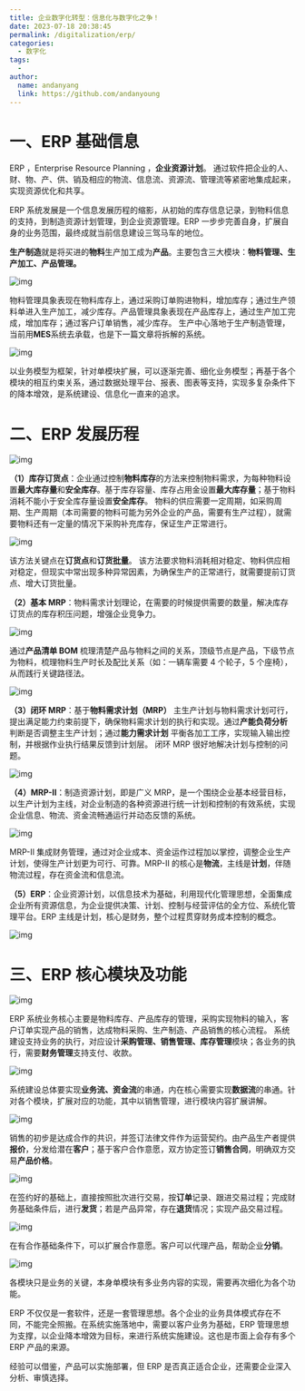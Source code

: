 ```yaml
---
title: 企业数字化转型：信息化与数字化之争！
date: 2023-07-18 20:38:45
permalink: /digitalization/erp/
categories:
  - 数字化
tags:
  -
author:
  name: andanyang
  link: https://github.com/andanyoung
---
```


# **一、ERP 基础信息**

ERP ，Enterprise Resource Planning ，**企业资源计划**。
通过软件把企业的人、财、物、产、供、销及相应的物流、信息流、资源流、管理流等紧密地集成起来，实现资源优化和共享。

ERP 系统发展是一个信息发展历程的缩影，从初始的库存信息记录，到物料信息的支持，到制造资源计划管理，到企业资源管理。ERP 一步步完善自身，扩展自身的业务范围，最终成就当前信息建设三驾马车的地位。

**生产制造**就是将买进的**物料**生产加工成为**产品**。主要包含三大模块：**物料管理、生产加工、产品管理。**

![img](../.vuepress/public/digitization/v2-00c6f55c426497578940bef1717290f4_b.jpg)

物料管理具象表现在物料库存上，通过采购订单购进物料，增加库存；通过生产领料单进入生产加工，减少库存。产品管理具象表现在产品库存上，通过生产加工完成，增加库存；通过客户订单销售，减少库存。
生产中心落地于生产制造管理，当前用**MES**系统去承载，也是下一篇文章将拆解的系统。

![img](../.vuepress/public/digitization/v2-1ad3da947929e5d2496a4de9cab01d09_b.jpg)

以业务模型为框架，针对单模块扩展，可以逐渐完善、细化业务模型；再基于各个模块的相互约束关系，通过数据处理平台、报表、图表等支持，实现多复杂条件下的降本增效，是系统建设、信息化一直来的追求。

# **二、ERP 发展历程**

![img](../.vuepress/public/digitization/v2-cb6333dc1e7f95849c7ca5702f26444d_b.jpg)

**（1）库存订货点**：企业通过控制**物料库存**的方法来控制物料需求，为每种物料设置**最大库存量**和**安全库存**。基于库存容量、库存占用金设置**最大库存量**；基于物料消耗不能小于安全库存量设置**安全库存**。
物料的供应需要一定周期，如采购周期、生产周期（本司需要的物料可能为另外企业的产品，需要有生产过程），就需要物料还有一定量的情况下采购补充库存，保证生产正常进行。

![img](../.vuepress/public/digitization/v2-f1fcf1f6818e55b144030e58b95e2825_b.jpg)

该方法关键点在**订货点**和**订货批量**。
该方法要求物料消耗相对稳定、物料供应相对稳定，但现实中常出现多种异常因素，为确保生产的正常进行，就需要提前订货点、增大订货批量。

**（2）基本 MRP**：物料需求计划理论，在需要的时候提供需要的数量，解决库存订货点的库存积压问题，增强企业竞争力。

![img](../.vuepress/public/digitization/v2-c9f57d91d71726070b5a5822352fa6fc_b.jpg)

通过**产品清单 BOM** 梳理清楚产品与物料之间的关系，顶级节点是产品，下级节点为物料，梳理物料生产时长及配比关系（如：一辆车需要 4 个轮子，5 个座椅），从而践行关键路径法。

![img](../.vuepress/public/digitization/v2-529fcafcad996d34c4f4b021e1cde279_b.jpg)

**（3）闭环 MRP**：基于**物料需求计划（MRP）** 主生产计划与物料需求计划可行，提出满足能力约束前提下，确保物料需求计划的执行和实现。通过**产能负荷分析** 判断是否调整主生产计划；通过**能力需求计划** 平衡各加工工序，实现输入输出控制，并根据作业执行结果反馈到计划层。
闭环 MRP 很好地解决计划与控制的问题。

![img](../.vuepress/public/digitization/v2-de2ff944515961329463ad1e0edf675d_b.jpg)

**（4）MRP-II**：制造资源计划，即是广义 MRP，是一个围绕企业基本经营目标，以生产计划为主线，对企业制造的各种资源进行统一计划和控制的有效系统，实现企业信息、物流、资金流畅通运行并动态反馈的系统。

![img](../.vuepress/public/digitization/v2-58b00d1a5590c8bddea638be2bdb8346_b.jpg)

MRP-II 集成财务管理，通过对企业成本、资金运作过程加以掌控，调整企业生产计划，使得生产计划更为可行、可靠。MRP-II 的核心是**物流**，主线是**计划**，伴随物流过程，存在资金流和信息流。

**（5）ERP**：企业资源计划，以信息技术为基础，利用现代化管理思想，全面集成企业所有资源信息，为企业提供决策、计划、控制与经营评估的全方位、系统化管理平台。ERP 主线是计划，核心是财务，整个过程贯穿财务成本控制的概念。

![img](../.vuepress/public/digitization/v2-3e075df858a16d5e6d17c037f1a8b6c0_b.jpg)

# **三、ERP 核心模块及功能**

![img](../.vuepress/public/digitization/v2-7cdd6c20975c1b60fd490ac188e2e036_b.jpg)

ERP 系统业务核心主要是物料库存、产品库存的管理，采购实现物料的输入，客户订单实现产品的销售，达成物料采购、生产制造、产品销售的核心流程。
系统建设支持业务的执行，对应设计**采购管理、销售管理、库存管理**模块；各业务的执行，需要**财务管理**支持支付、收款。

![img](../.vuepress/public/digitization/v2-3c868733bfdeb0a82025fc3252d7e255_b.jpg)

系统建设总体要实现**业务流、资金流**的串通，内在核心需要实现**数据流**的串通。针对各个模块，扩展对应的功能，其中以销售管理，进行模块内容扩展讲解。

![img](../.vuepress/public/digitization/v2-c3965e9f47bf2219fd5f2ab8a3e0d491_b.jpg)

销售的初步是达成合作的共识，并签订法律文件作为运营契约。由产品生产者提供**报价**，分发给潜在**客户**；基于客户合作意愿，双方协定签订**销售合同**，明确双方交易**产品价格**。

![img](../.vuepress/public/digitization/v2-484a05077efec30000f94154d819fa4a_b.jpg)

在签约好的基础上，直接按照批次进行交易，按**订单**记录、跟进交易过程；完成财务基础条件后，进行**发货**；若是产品异常，存在**退货**情况；实现产品交易过程。

![img](../.vuepress/public/digitization/v2-4170fca9111b6e3479b53255ba5f7d99_b.jpg)

在有合作基础条件下，可以扩展合作意愿。客户可以代理产品，帮助企业**分销**。

![img](../.vuepress/public/digitization/v2-69ab93133868c47903ce067d84cbf9b8_b.jpg)

各模块只是业务的关键，本身单模块有多业务内容的实现，需要再次细化为各个功能。

ERP 不仅仅是一套软件，还是一套管理思想。各个企业的业务具体模式存在不同，不能完全照搬。在系统实施落地中，需要以客户业务为基础，ERP 管理思想为支撑，以企业降本增效为目标，来进行系统实施建设。这也是市面上会存有多个 ERP 产品的来源。

经验可以借鉴，产品可以实施部署，但 ERP 是否真正适合企业，还需要企业深入分析、审慎选择。
